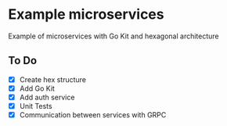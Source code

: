 # Example microservices

Example of microservices with Go Kit and hexagonal architecture

## To Do

- [x] Create hex structure
- [x] Add Go Kit
- [x] Add auth service
- [x] Unit Tests
- [x] Communication between services with GRPC